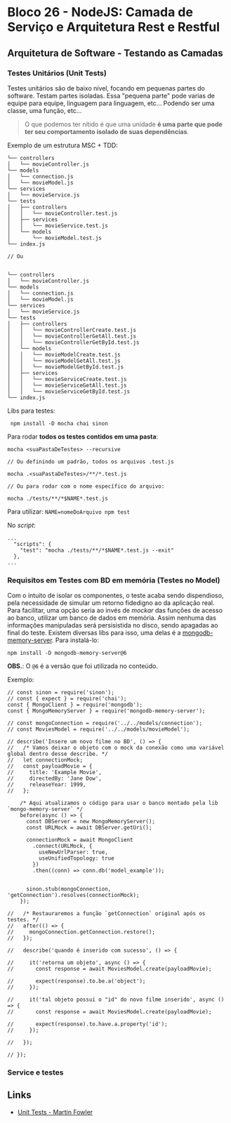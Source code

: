 # Bloco 26 - NodeJS: Camada de Serviço e Arquitetura Rest e Restful

## Arquitetura de Software - Testando as Camadas

### Testes Unitários (Unit Tests)

Testes unitários são de baixo nível, focando em pequenas partes do software. Testam partes isoladas. Essa "pequena parte" pode varias de equipe para equipe, linguagem para linguagem, etc... Podendo ser uma classe, uma função, etc...

> O que podemos ter nítido é que uma unidade **é uma parte que pode ter seu comportamento isolado de suas dependências**.

Exemplo de um estrutura MSC + TDD:

```
└── controllers
│   └── movieController.js
└── models
│   └── connection.js
│   └── movieModel.js
└── services
│   └── movieService.js
└── tests
│   ├── controllers
│   │   └── movieController.test.js
│   ├── services
│   │   └── movieService.test.js
│   └── models
│       └── movieModel.test.js
└── index.js

// Ou


└── controllers
│   └── movieController.js
└── models
│   └── connection.js
│   └── movieModel.js
└── services
│   └── movieService.js
└── tests
│   ├── controllers
│   │   └── movieControllerCreate.test.js
│   │   └── movieControllerGetAll.test.js
│   │   └── movieControllerGetById.test.js
│   └── models
│   │   └── movieModelCreate.test.js
│   │   └── movieModelGetAll.test.js
│   │   └── movieModelGetById.test.js
│   ├── services
│   │   └── movieServiceCreate.test.js
│   │   └── movieServiceGetAll.test.js
│   │   └── movieServiceGetById.test.js
└── index.js
```

Libs para testes:

```
 npm install -D mocha chai sinon
```

Para rodar **todos os testes contidos em uma pasta**:

```
mocha <suaPastaDeTestes> --recursive

// Ou definindo um padrão, todos os arquivos .test.js

mocha .<suaPastaDeTestes>/**/*.test.js

// Ou para rodar com o nome específico do arquivo:

mocha ./tests/**/*$NAME*.test.js
```
Para utilizar: `NAME=nomeDoArquivo npm test`

No *script*:

```
...
  "scripts": {
    "test": "mocha ./tests/**/*$NAME*.test.js --exit"
  },
...
```

### Requisitos em Testes com BD em memória (Testes no Model)

Com o intuito de isolar os componentes, o teste acaba sendo dispendioso, pela necessidade de simular um retorno fidedigno ao da aplicação real. Para facilitar, uma opção seria ao invés de *mockar* das funções de acesso ao banco, utilizar um banco de dados em memória. Assim nenhuma das informações manipuladas será persisistida no disco, sendo apagadas ao final do teste.
Existem diversas libs para isso, uma delas é a [mongodb-memory-server](https://github.com/nodkz/mongodb-memory-server). Para instalá-lo:

```
npm install -D mongodb-memory-server@6
```

**OBS.**: O `@6` é a versão que foi utilizada no conteúdo.

Exemplo:

```
// const sinon = require('sinon');
// const { expect } = require('chai');
const { MongoClient } = require('mongodb');
const { MongoMemoryServer } = require('mongodb-memory-server');

// const mongoConnection = require('../../models/connection');
// const MoviesModel = require('../../models/movieModel');

// describe('Insere um novo filme no BD', () => {
//   /* Vamos deixar o objeto com o mock da conexão como uma variável global dentro desse describe. */
//   let connectionMock;
//   const payloadMovie = {
//     title: 'Example Movie',
//     directedBy: 'Jane Dow',
//     releaseYear: 1999,
//   };

    /* Aqui atualizamos o código para usar o banco montado pela lib `mongo-memory-server` */
    before(async () => {
      const DBServer = new MongoMemoryServer();
      const URLMock = await DBServer.getUri();

      connectionMock = await MongoClient
        .connect(URLMock, {
          useNewUrlParser: true,
          useUnifiedTopology: true
        })
        .then((conn) => conn.db('model_example'));

      
      sinon.stub(mongoConnection, 'getConnection').resolves(connectionMock);
    });

//   /* Restauraremos a função `getConnection` original após os testes. */
//   after(() => {
//     mongoConnection.getConnection.restore();
//   });    

//   describe('quando é inserido com sucesso', () => {

//     it('retorna um objeto', async () => {
//       const response = await MoviesModel.create(payloadMovie);

//       expect(response).to.be.a('object');
//     });

//     it('tal objeto possui o "id" do novo filme inserido', async () => {
//       const response = await MoviesModel.create(payloadMovie);

//       expect(response).to.have.a.property('id');
//     });

//   });

// });
```

### Service e testes

## Links

- [Unit Tests - Martin Fowler](https://martinfowler.com/bliki/UnitTest.html)